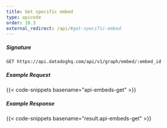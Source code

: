 ```yaml
---
title: Get specific embed
type: apicode
order: 10.3
external_redirect: /api/#get-specific-embed
---
```


##### Signature
`GET https://api.datadoghq.com/api/v1/graph/embed/:embed_id`
##### Example Request
{{< code-snippets basename="api-embeds-get" >}}
##### Example Response
{{< code-snippets basename="result.api-embeds-get" >}}
